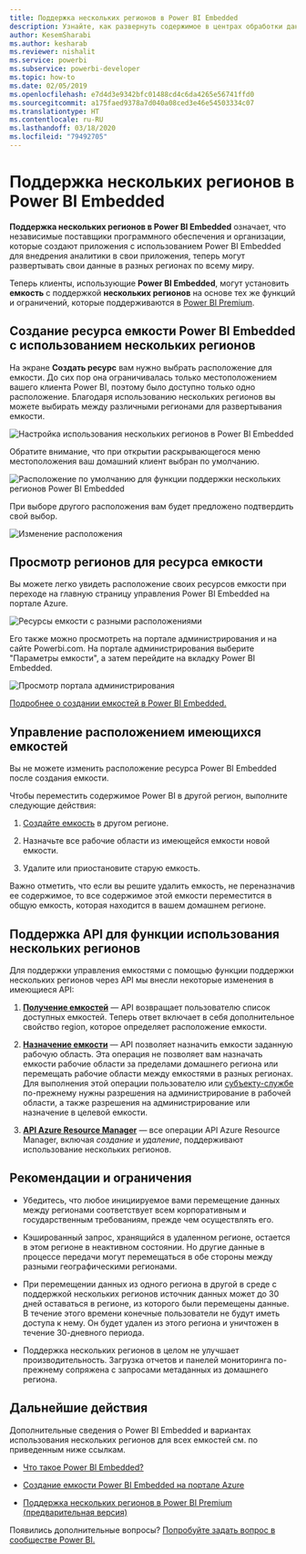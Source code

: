 ```yaml
---
title: Поддержка нескольких регионов в Power BI Embedded
description: Узнайте, как развернуть содержимое в центрах обработки данных в регионах, отличных от домашнего региона Power BI Embedded.
author: KesemSharabi
ms.author: kesharab
ms.reviewer: nishalit
ms.service: powerbi
ms.subservice: powerbi-developer
ms.topic: how-to
ms.date: 02/05/2019
ms.openlocfilehash: e7d4d3e9342bfc01488cd4c6da4265e56741ffd0
ms.sourcegitcommit: a175faed9378a7d040a08ced3e46e54503334c07
ms.translationtype: HT
ms.contentlocale: ru-RU
ms.lasthandoff: 03/18/2020
ms.locfileid: "79492705"
---
```

# <a name="multi-geo-support-for-power-bi-embedded"></a>Поддержка нескольких регионов в Power BI Embedded

**Поддержка нескольких регионов в Power BI Embedded** означает, что независимые поставщики программного обеспечения и организации, которые создают приложения с использованием Power BI Embedded для внедрения аналитики в свои приложения, теперь могут развертывать свои данные в разных регионах по всему миру.

Теперь клиенты, использующие **Power BI Embedded**, могут установить **емкость** с поддержкой **нескольких регионов** на основе тех же функций и ограничений, которые поддерживаются в [Power BI Premium](../../service-admin-premium-Multi-Geo.md).

## <a name="creating-new-power-bi-embedded-capacity-resource-with-multi-geo"></a>Создание ресурса емкости Power BI Embedded с использованием нескольких регионов

На экране **Создать ресурс** вам нужно выбрать расположение для емкости. До сих пор она ограничивалась только местоположением вашего клиента Power BI, поэтому было доступно только одно расположение. Благодаря использованию нескольких регионов вы можете выбирать между различными регионами для развертывания емкости.

![Настройка использования нескольких регионов в Power BI Embedded](media/embedded-multi-geo/pbie-multi-geo-setup.png)

Обратите внимание, что при открытии раскрывающегося меню местоположения ваш домашний клиент выбран по умолчанию.
  
![Расположение по умолчанию для функции поддержки нескольких регионов Power BI Embedded](media/embedded-multi-geo/pbie-multi-geo-default-location.png)

При выборе другого расположения вам будет предложено подтвердить свой выбор.

![Изменение расположения](media/embedded-multi-geo/pbie-multi-geo-location-change.png)

## <a name="view-capacity-location"></a>Просмотр регионов для ресурса емкости

Вы можете легко увидеть расположение своих ресурсов емкости при переходе на главную страницу управления Power BI Embedded на портале Azure.

![Ресурсы емкости с разными расположениями](media/embedded-multi-geo/pbie-multi-geo-location-different.png)

Его также можно просмотреть на портале администрирования и на сайте Powerbi.com. На портале администрирования выберите "Параметры емкости", а затем перейдите на вкладку Power BI Embedded.

![Просмотр портала администрирования](media/embedded-multi-geo/pbie-multi-geo-admin-portal.png)

[Подробнее о создании емкостей в Power BI Embedded.](azure-pbie-create-capacity.md)

## <a name="manage-existing-capacities-location"></a>Управление расположением имеющихся емкостей

Вы не можете изменить расположение ресурса Power BI Embedded после создания емкости.

Чтобы переместить содержимое Power BI в другой регион, выполните следующие действия:

1. [Создайте емкость](azure-pbie-create-capacity.md) в другом регионе.

2. Назначьте все рабочие области из имеющейся емкости новой емкости.

3. Удалите или приостановите старую емкость.

Важно отметить, что если вы решите удалить емкость, не переназначив ее содержимое, то все содержимое этой емкости переместится в общую емкость, которая находится в вашем домашнем регионе.

## <a name="api-support-for-multi-geo"></a>Поддержка API для функции использования нескольких регионов

Для поддержки управления емкостями с помощью функции поддержки нескольких регионов через API мы внесли некоторые изменения в имеющиеся API:

1. **[Получение емкостей](https://docs.microsoft.com/rest/api/power-bi/capacities/getcapacities)** — API возвращает пользователю список доступных емкостей. Теперь ответ включает в себя дополнительное свойство region, которое определяет расположение емкости.

2. **[Назначение емкости](https://docs.microsoft.com/rest/api/power-bi/capacities)** — API позволяет назначить емкости заданную рабочую область. Эта операция не позволяет вам назначать емкости рабочие области за пределами домашнего региона или перемещать рабочие области между емкостями в разных регионах. Для выполнения этой операции пользователю или [субъекту-службе](embed-service-principal.md) по-прежнему нужны разрешения на администрирование в рабочей области, а также разрешения на администрирование или назначение в целевой емкости.

3. **[API Azure Resource Manager](https://docs.microsoft.com/rest/api/power-bi-embedded/capacities)** — все операции API Azure Resource Manager, включая *создание* и *удаление*, поддерживают использование нескольких регионов.

## <a name="limitations-and-considerations"></a>Рекомендации и ограничения

* Убедитесь, что любое инициируемое вами перемещение данных между регионами соответствует всем корпоративным и государственным требованиям, прежде чем осуществлять его.

* Кэшированный запрос, хранящийся в удаленном регионе, остается в этом регионе в неактивном состоянии. Но другие данные в процессе передачи могут перемещаться в обе стороны между разными географическими регионами.

* При перемещении данных из одного региона в другой в среде с поддержкой нескольких регионов источник данных может до 30 дней оставаться в регионе, из которого были перемещены данные. В течение этого времени конечные пользователи не будут иметь доступа к нему. Он будет удален из этого региона и уничтожен в течение 30-дневного периода.

* Поддержка нескольких регионов в целом не улучшает производительность. Загрузка отчетов и панелей мониторинга по-прежнему сопряжена с запросами метаданных из домашнего региона.

## <a name="next-steps"></a>Дальнейшие действия

Дополнительные сведения о Power BI Embedded и вариантах использования нескольких регионов для всех емкостей см. по приведенным ниже ссылкам.

* [Что такое Power BI Embedded?](azure-pbie-what-is-power-bi-embedded.md)

* [Создание емкости Power BI Embedded на портале Azure](azure-pbie-create-capacity.md)

* [Поддержка нескольких регионов в Power BI Premium (предварительная версия)](../../service-admin-premium-multi-geo.md)

Появились дополнительные вопросы? [Попробуйте задать вопрос в сообществе Power BI.](https://community.powerbi.com/)